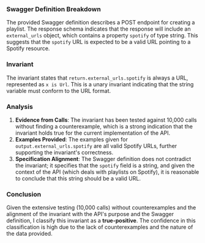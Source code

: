 ### Swagger Definition Breakdown
The provided Swagger definition describes a POST endpoint for creating a playlist. The response schema indicates that the response will include an `external_urls` object, which contains a property `spotify` of type string. This suggests that the `spotify` URL is expected to be a valid URL pointing to a Spotify resource.

### Invariant
The invariant states that `return.external_urls.spotify` is always a URL, represented as `x is Url`. This is a unary invariant indicating that the string variable must conform to the URL format.

### Analysis
1. **Evidence from Calls**: The invariant has been tested against 10,000 calls without finding a counterexample, which is a strong indication that the invariant holds true for the current implementation of the API.
2. **Examples Provided**: The examples given for `output.external_urls.spotify` are all valid Spotify URLs, further supporting the invariant's correctness.
3. **Specification Alignment**: The Swagger definition does not contradict the invariant; it specifies that the `spotify` field is a string, and given the context of the API (which deals with playlists on Spotify), it is reasonable to conclude that this string should be a valid URL.

### Conclusion
Given the extensive testing (10,000 calls) without counterexamples and the alignment of the invariant with the API's purpose and the Swagger definition, I classify this invariant as a **true-positive**. The confidence in this classification is high due to the lack of counterexamples and the nature of the data provided.
